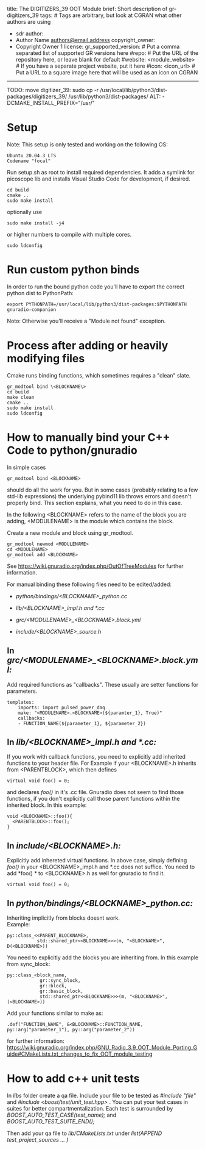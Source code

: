 title: The DIGITIZERS_39 OOT Module
brief: Short description of gr-digitizers_39
tags: # Tags are arbitrary, but look at CGRAN what other authors are using
  - sdr
author:
  - Author Name <authors@email.address>
copyright_owner:
  - Copyright Owner 1
license:
gr_supported_version: # Put a comma separated list of supported GR versions here
#repo: # Put the URL of the repository here, or leave blank for default
#website: <module_website> # If you have a separate project website, put it here
#icon: <icon_url> # Put a URL to a square image here that will be used as an icon on CGRAN
---

TODO:
move digitizer_39:
sudo cp -r /usr/local/lib/python3/dist-packages/digitizers_39/ /usr/lib/python3/dist-packages/
ALT:
-DCMAKE_INSTALL_PREFIX="/usr/"

Setup
========

Note: This setup is only tested and working on the following OS:

    Ubuntu 20.04.3 LTS
    Codename "focal"


Run setup.sh as root to install required dependencies.
It adds a symlink for picoscope lib and installs Visual Studio Code for development, if desired.

    cd build
    cmake ..
    sudo make install
optionally use 

    sudo make install -j4 
or higher numbers to compile with multiple cores.

    sudo ldconfig

Run custom python binds
========

In order to run the bound python code you'll have to export the correct python dist to PythonPath:

    export PYTHONPATH=/usr/local/lib/python3/dist-packages:$PYTHONPATH
    gnuradio-companion

Noto: Otherwise you'll receive a "Module not found" exception.

Process after adding or heavily modifying files
============

Cmake runs binding functions, which sometimes requires a "clean" slate.  

    gr_modtool bind \<BLOCKNAME\>
    cd build
    make clean
    cmake ..
    sudo make install
    sudo ldconfig



How to manually bind your C++ Code to python/gnuradio
=====================================================

In simple cases 

    gr_modtool bind <BLOCKNAME>
should do all the work for you. But in some cases (probably relating to a few std-lib expressions) the underlying pybind11 lib throws errors and doesn't properly bind. This section explains, what you need to do in this case.

In the following \<BLOCKNAME\> refers to the name of the block you are adding, \<MODULENAME\> is the module which contains the block. 

Create a new module and block using gr_modtool.

    gr_modtool newmod <MODULENAME>
    cd <MODULENAME>
    gr_modtool add <BLOCKNAME>
See https://wiki.gnuradio.org/index.php/OutOfTreeModules for further information.


For manual binding these following files need to be edited/added:

* _python/bindings/\<BLOCKNAME\>\_python.cc_

* _lib/\<BLOCKNAME\>\_impl.h and *.cc_

* _grc/\<MODULENAME\>\_\<BLOCKNAME\>.block.yml_

* _include/\<BLOCKNAME\>\_source.h_



In _grc/\<MODULENAME\>\_\<BLOCKNAME\>.block.yml:_
---------------  

Add required functions as "callbacks". These usually are setter functions for parameters.

    templates:
        imports: import pulsed_power_daq
        make: "<MODULENAME>.<BLOCKNAME>(${paramter_1}, True)"
        callbacks:
        - FUNCTION_NAME(${parameter_1}, ${parameter_2})


In _lib/\<BLOCKNAME\>\_impl.h and *.cc:_
---------------  
  
If you work with callback functions, you need to explicitly add inherited functions to your header file.
For Example if your \<BLOCKNAME\>.h inherits from \<PARENTBLOCK\>, which then defines 

    virtual void foo() = 0;

and declares *foo()* in it's .cc file. 
Gnuradio does not seem to find those functions, if you don't explicitly call those parent functions within the inherited block.
In this example:

    void <BLOCKNAME>::foo(){
      <PARENTBLOCK>::foo();
    }



In _include/\<BLOCKNAME\>.h:_
---------------  

Explicitly add inhereted virtual functions. 
In above case, simply defining *foo()*  in your \<BLOCKNAME\>_impl.h and *.cc does not suffice. You need to add *foo() * to \<BLOCKNAME\>.h as well for gnuradio to find it.

    virtual void foo() = 0;

In _python/bindings/\<BLOCKNAME\>\_python.cc:_
----------------------------------------
  
  

Inheriting implicitly from blocks doesnt work.  
Example:  

    py::class_<<PARENT_BLOCKNAME>,  
               std::shared_ptr<<BLOCKNAME>>>(m, "<BLOCKNAME>", D(<BLOCKNAME>))

You need to explicitly add the blocks you are inheriting from. In this example from sync_block:

    py::class_<block_name,  
                gr::sync_block,  
                gr::block,  
                gr::basic_block,  
                std::shared_ptr<<BLOCKNAME>>>(m, "<BLOCKNAME>", (<BLOCKNAME>))  

Add your functions similar to make as:  

    .def("FUNCTION_NAME", &<BLOCKNAME>::FUNCTION_NAME, py::arg("parameter_1"), py::arg("parameter_2"))

for further information:
https://wiki.gnuradio.org/index.php/GNU_Radio_3.9_OOT_Module_Porting_Guide#CMakeLists.txt_changes_to_fix_OOT_module_testing




How to add c++ unit tests
=====================================================

In *libs* folder create a qa file. Include your file to be tested as *#include "file"* and *#include <boost/test/unit_test.hpp>* .
You can put your test cases in suites for better compartmentalization. Each test is surrounded by *BOOST_AUTO_TEST_CASE(test_name);* and *BOOST_AUTO_TEST_SUITE_END();*

Then add your qa file to *lib/CMakeLists.txt* under *list(APPEND test_project_sources ... )*